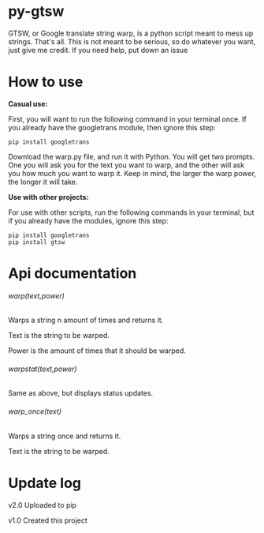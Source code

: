 # py-gtsw
GTSW, or Google translate string warp, is a python script meant to mess up strings. That's all. This is not meant to be serious, so do whatever you want, just give me credit. If you need help, put down an issue
# How to use
**Casual use:**

First, you will want to run the following command in your terminal once. If you already have the googletrans module, then ignore this step:

```
pip install googletrans
```

Download the warp.py file, and run it with Python. You will get two prompts. One you will ask you for the text you want to warp, and the other will ask you how much you want to warp it. Keep in mind, the larger the warp power, the longer it will take.

**Use with other projects:**

For use with other scripts, run the following commands in your terminal, but if you already have the modules, ignore this step:

```
pip install googletrans
pip install gtsw
```


# Api documentation

###### warp(text,power)

  Warps a string n amount of times and returns it.
  
  Text is the string to be warped.
  
  Power is the amount of times that it should be warped.
  
###### warpstat(text,power)

  Same as above, but displays status updates.
  
###### warp_once(text)

  Warps a string once and returns it.
  
  Text is the string to be warped.

# Update log

v2.0 Uploaded to pip

v1.0 Created this project
